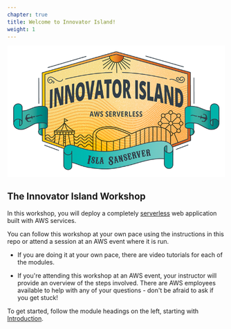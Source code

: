 ```yaml
---
chapter: true
title: Welcome to Innovator Island!
weight: 1
---
```


![InnovatorIsland](/static/images/innovator-island_logo.png)

## The Innovator Island Workshop

In this workshop, you will deploy a completely [serverless](https://aws.amazon.com/serverless/) web application built with AWS services.

You can follow this workshop at your own pace using the instructions in this repo or attend a session at an AWS event where it is run.

- If you are doing it at your own pace, there are video tutorials for each of the modules.

- If you're attending this workshop at an AWS event, your instructor will provide an overview of the steps involved. There are AWS employees available to help with any of your questions - don't be afraid to ask if you get stuck!

To get started, follow the module headings on the left, starting with [Introduction](./0-introduction).
